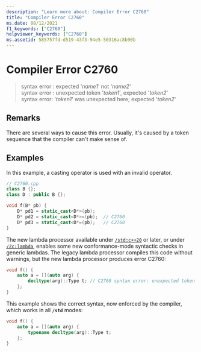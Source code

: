 ```yaml
---
description: "Learn more about: Compiler Error C2760"
title: "Compiler Error C2760"
ms.date: 08/12/2021
f1_keywords: ["C2760"]
helpviewer_keywords: ["C2760"]
ms.assetid: 585757fd-d519-43f3-94e5-50316ac8b90b
---
```

# Compiler Error C2760

> syntax error : expected '*name1*' not '*name2*'\
> syntax error : unexpected token '*token1*', expected '*token2*'\
> syntax error: '*token1*' was unexpected here; expected '*token2*'

## Remarks

There are several ways to cause this error. Usually, it's caused by a token sequence that the compiler can't make sense of.

## Examples

In this example, a casting operator is used with an invalid operator.

```cpp
// C2760.cpp
class B {};
class D : public B {};

void f(B* pb) {
    D* pd1 = static_cast<D*>(pb);
    D* pd2 = static_cast<D*>=(pb);  // C2760
    D* pd3 = static_cast<D*=(pb);   // C2760
}
```

The new lambda processor available under [`/std:c++20`](../../build/reference/std-specify-language-standard-version.md) or later, or under [`/Zc:lambda`](../../build/reference/zc-lambda.md), enables some new conformance-mode syntactic checks in generic lambdas. The legacy lambda processor compiles this code without warnings, but the new lambda processor produces error C2760:

```cpp
void f() {
    auto a = [](auto arg) {
        decltype(arg)::Type t; // C2760 syntax error: unexpected token 'identifier', expected ';'
    };
}
```

This example shows the correct syntax, now enforced by the compiler, which works in all **`/std`** modes:

```cpp
void f() {
    auto a = [](auto arg) {
        typename decltype(arg)::Type t;
    };
}
```
